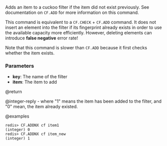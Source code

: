 Adds an item to a cuckoo filter if the item did not exist previously.
See documentation on `CF.ADD` for more information on this command.

This command is equivalent to a `CF.CHECK` + `CF.ADD` command. It does not
insert an element into the filter if its fingerprint already exists in order to
use the available capacity more efficiently. However, deleting
elements can introduce **false negative** error rate!

Note that this command is slower than `CF.ADD` because it first checks whether the
item exists.

### Parameters

* **key**: The name of the filter
* **item**: The item to add

@return

@integer-reply - where "1" means the item has been added to the filter, and "0" mean, the item already existed.

@examples

```
redis> CF.ADDNX cf item1
(integer) 0
redis> CF.ADDNX cf item_new
(integer) 1
```
